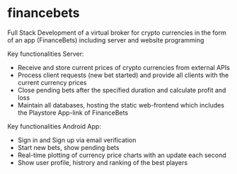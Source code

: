# financebets
Full Stack Development of a virtual broker for crypto currencies in the form of an app  (FinanceBets) including server and website programming

Key functionalities Server: 
* Receive and store current prices of crypto currencies from external APIs
* Process client requests (new bet started) and provide all clients with the current currency prices
* Close pending bets after the specified duration and calculate profit and loss 
* Maintain all databases, hosting the static web-frontend which includes the Playstore App-link of FinanceBets

Key functionalities Android App: 
* Sign in and Sign up via email verification
* Start new bets, show pending bets
* Real-time plotting of currency price charts with an update each second
* Show user profile, histrory and ranking of the best players
